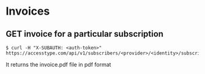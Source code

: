 # Invoices

## GET invoice for a particular subscription

```shell--request
$ curl -H "X-SUBAUTH: <auth-token>"
https://accesstype.com/api/v1/subscribers/<provider>/<identity>/subscriptions/<subscription_id>/invoices/<invoice_id>/download.json
```

It returns the invoice.pdf file in pdf format